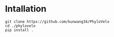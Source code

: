 # Intallation

```
git clone https://github.com/kunwang34/PhyloVelo
cd ./phylovelo
pip install .
```
